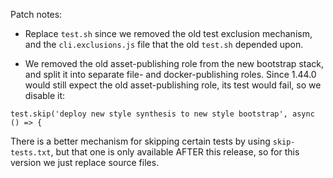 Patch notes:

- Replace `test.sh` since we removed the old test exclusion
  mechanism, and the `cli.exclusions.js` file that the old `test.sh`
  depended upon.

- We removed the old asset-publishing role from the new bootstrap
  stack, and split it into separate file- and docker-publishing roles.
  Since 1.44.0 would still expect the old asset-publishing role,
  its test would fail, so we disable it:

```
test.skip('deploy new style synthesis to new style bootstrap', async () => {
```

There is a better mechanism for skipping certain tests by using `skip-tests.txt`,
but that one is only available AFTER this release, so for this version we just replace
source files.
